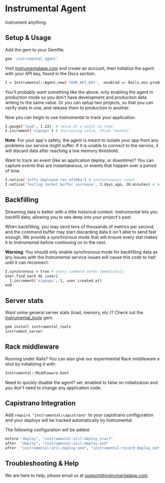 # Instrumental Agent

Instrument anything.

## Setup & Usage

Add the gem to your Gemfile.

```sh
gem 'instrumental_agent'
```

Visit [instrumentalapp.com](instrumentalapp.com) and create an account,
then  initialize the agent with your API key, found in the Docs section.

```sh
I = Instrumental::Agent.new('YOUR_API_KEY', :enabled => Rails.env.production?)
```

You'll  probably want something like the above, only enabling the agent
in production mode so you don't have development and produciton data
writing to the same value. Or you can setup two projects, so that you
can verify stats in one, and release them to production in another.

Now you can begin to use Instrumental to track your application.

```sh
I.gauge('load', 1.23)  # value at a point in time
I.increment('signups') # increasing value, think "events"
```

**Note**: For your app's safety, the agent is meant to isolate your app
from any problems our service might suffer. If it is unable to connect
to the service, it will discard data after reaching a low memory
threshold.

Want to track an event (like an application deploy, or downtime)? You can capture events that
are instantaneous, or events that happen over a period of time.

```sh
I.notice('Jeffy deployed rev ef3d6a') # instantaneous event
I.notice('Testing socket buffer increase', 3.days.ago, 20.minutes) # an event with a duration
```

## Backfilling

Streaming data is better with a little historical context. Instrumental
lets you  backfill data, allowing you to see deep into your project's
past.

When backfilling, you may send tens of thousands of metrics per
second, and the command buffer may start discarding data it isn't able
to send fast enough. We provide a synchronous mode that will ensure
every stat makes it to Instrumental before continuing on to the next.

**Warning**: You should only enable synchronous mode for backfilling
data as any issues with the Instrumental service issues will cause this
code to halt until it can reconnect.

```sh
I.synchronous = true # every command sends immediately
User.find_each do |user|
  I.increment('signups', 1, user.created_at)
end
```

## Server stats

Want some general server stats (load, memory, etc.)? Check out the
[instrumental_tools](https://github.com/fastestforward/instrumental_tools)
gem.

```sh
gem install instrumental_tools
instrument_server
```

## Rack middleware

Running under Rails? You can also give our experimental Rack middleware
a shot by initializing it with:

```sh
Instrumental::Middleware.boot
```

Need to quickly disable the agent? set :enabled to false on
initialization and you don't need to change any application code.


## Capistrano Integration

Add `require "instrumental/capistrano"` to your capistrano configuration
and your deploys will be tracked automatically by Instrumental.

The following configuration will be added:

```ruby
before "deploy", "instrumental:util:deploy_start"
after  "deploy", "instrumental:util:deploy_end"
after  "instrumental:util:deploy_end", "instrumental:record_deploy_notice"
```

## Troubleshooting & Help

We are here to help, please email us at
[support@instrumentalapp.com](mailto:support@instrumentalapp.com).
